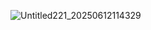 ![Untitled221_20250612114329](https://github.com/user-attachments/assets/1bd08608-1d6d-4209-bf6f-3d0125710ea6)
